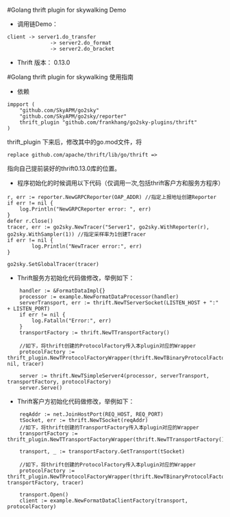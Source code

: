 #Golang thrift plugin for skywalking Demo
* 调用链Demo：

```
client -> server1.do_transfer
              -> server2.do_format
              -> server2.do_bracket
```

* Thrift 版本： 0.13.0

#Golang thrift plugin for skywalking 使用指南

* 依赖

```
impport (
	"github.com/SkyAPM/go2sky"
	"github.com/SkyAPM/go2sky/reporter"
	thrift_plugin "github.com/frankhang/go2sky-plugins/thrift"
)
```
thrift_plugin 下来后，修改其中的go.mod文件，将
```
replace github.com/apache/thrift/lib/go/thrift =>
```

指向自己提前装好的thrift0.13.0库的位置。


* 程序初始化的时候调用以下代码（仅调用一次,包括thrift客户方和服务方程序）


```
r, err := reporter.NewGRPCReporter(OAP_ADDR) //指定上报地址创建Reporter
if err != nil {
	log.Println("NewGRPCReporter error: ", err)
}
defer r.Close()
tracer, err := go2sky.NewTracer("Server1", go2sky.WithReporter(r), go2sky.WithSampler(1)) //指定采样率为1创建Tracer
if err != nil {
		log.Println("NewTracer error:", err)
}

go2sky.SetGlobalTracer(tracer)

```

* Thrift服务方初始化代码做修改，举例如下：

```
	handler := &FormatDataImpl{}
	processor := example.NewFormatDataProcessor(handler)
	serverTransport, err := thrift.NewTServerSocket(LISTEN_HOST + ":" + LISTEN_PORT)
	if err != nil {
		log.Fatalln("Error:", err)
	}
	transportFactory := thrift.NewTTransportFactory()
	
	//如下，将thrift创建的ProtocolFactory传入本plugin对应的Wrapper
	protocolFactory := thrift_plugin.NewTProtocolFactoryWrapper(thrift.NewTBinaryProtocolFactoryDefault(), nil, tracer) 
	
	server := thrift.NewTSimpleServer4(processor, serverTransport, transportFactory, protocolFactory)
	server.Serve()
```

* Thrift客户方初始化代码做修改，举例如下：

```
	reqAddr := net.JoinHostPort(REQ_HOST, REQ_PORT)
	tSocket, err := thrift.NewTSocket(reqAddr)
	//如下，将thrift创建的TransportFactory传入本plugin对应的Wrapper
	transportFactory := thrift_plugin.NewTTransportFactoryWrapper(thrift.NewTTransportFactory())

	transport, _ := transportFactory.GetTransport(tSocket)

	//如下，将thrift创建的ProtocolFactory传入本plugin对应的Wrapper
	protocolFactory := thrift_plugin.NewTProtocolFactoryWrapper(thrift.NewTBinaryProtocolFactoryDefault(), transportFactory, tracer) 
	
	transport.Open()
	client := example.NewFormatDataClientFactory(transport, protocolFactory)



```





